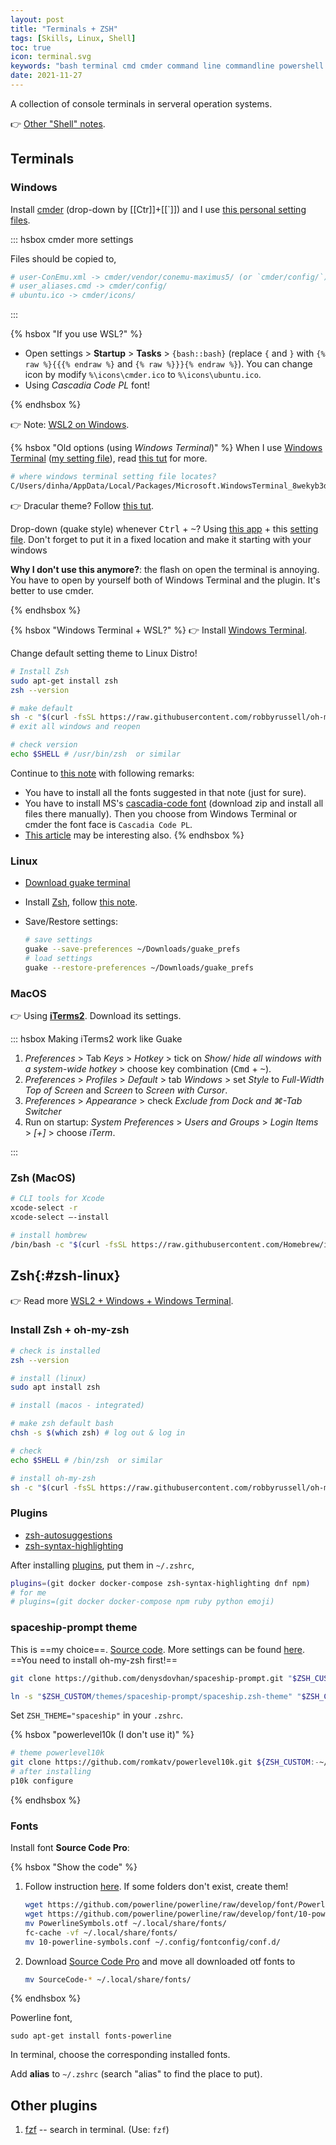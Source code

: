 ```yaml
---
layout: post
title: "Terminals + ZSH"
tags: [Skills, Linux, Shell]
toc: true
icon: terminal.svg
keywords: "bash terminal cmd cmder command line commandline powershell window terminal zsh guake terminal linux ubuntu mac os osx"
date: 2021-11-27
---
```


A collection of console terminals in serveral operation systems.

:point_right: [Other "Shell" notes](/tags/shell/).

## Terminals

### Windows

Install [cmder](https://cmder.net) (drop-down by [[Ctr]]+[[`]]) and I use [this personal setting files](https://github.com/dinhanhthi/scripts/tree/master/settings/windows/cmder).

::: hsbox cmder more settings

Files should be copied to,

``` bash
# user-ConEmu.xml -> cmder/vendor/conemu-maximus5/ (or `cmder/config/`)
# user_aliases.cmd -> cmder/config/
# ubuntu.ico -> cmder/icons/
```

:::

{% hsbox "If you use WSL?" %}
- Open settings > **Startup** > **Tasks** > `{bash::bash}` (replace `{` and `}` with `{% raw %}{{{% endraw %}` and `{% raw %}}}{% endraw %}`). You can change icon by modify `%\icons\cmder.ico` to `%\icons\ubuntu.ico`.
- Using _Cascadia Code PL_ font!

{% endhsbox %}

👉 Note: [WSL2 on Windows](/docker-wsl2-windows/).

{% hsbox "Old options (using *Windows Terminal*)" %}
When I use [Windows Terminal](https://github.com/microsoft/terminal) ([my setting file](https://github.com/dinhanhthi/scripts/blob/master/settings/windows/windows_terminal/settings.json)), read [this tut](https://docs.microsoft.com/en-us/windows/terminal/customize-settings/profile-settings) for more.

``` bash
# where windows terminal setting file locates?
C/Users/dinha/AppData/Local/Packages/Microsoft.WindowsTerminal_8wekyb3d8bbwe/LocalState/settings.json
```

👉 Dracular theme? Follow [this tut](https://draculatheme.com/windows-terminal).

Drop-down (quake style) whenever <kbd>Ctrl</kbd> + <kbd>~</kbd>? Using [this app](https://github.com/flyingpie/windows-terminal-quake) + this [setting file](https://github.com/dinhanhthi/scripts/blob/master/settings/windows/windows_terminal/windows-terminal-quake.json). Don't forget to put it in a fixed location and make it starting with your windows

**Why I don't use this anymore?**: the flash on open the terminal is annoying. You have to open by yourself both of Windows Terminal and the plugin. It's better to use cmder.

{% endhsbox %}

{% hsbox "Windows Terminal + WSL?" %}
👉 Install [Windows Terminal](https://docs.microsoft.com/en-us/windows/terminal/get-started).

Change default setting theme to Linux Distro!

``` bash
# Install Zsh
sudo apt-get install zsh
zsh --version

# make default
sh -c "$(curl -fsSL https://raw.githubusercontent.com/robbyrussell/oh-my-zsh/master/tools/install.sh)"
# exit all windows and reopen

# check version
echo $SHELL # /usr/bin/zsh  or similar
```

Continue to [this note](/terminal#zsh-linux) with following remarks:

- You have to install all the fonts suggested in that note (just for sure).
- You have to install MS's [cascadia-code font](https://github.com/microsoft/cascadia-code/releases) (download zip and install all files there manually). Then you choose from Windows Terminal or cmder the font face is `Cascadia Code PL`.
- [This article](https://docs.microsoft.com/en-us/windows/terminal/tutorials/powerline-setup) may be interesting also.
{% endhsbox %}

### Linux

- [Download guake terminal](http://guake-project.org)
- Install [Zsh](https://ohmyz.sh/), follow [this note](#zsh-linux).
- Save/Restore settings:

	``` bash
	# save settings
	guake --save-preferences ~/Downloads/guake_prefs
	# load settings
	guake --restore-preferences ~/Downloads/guake_prefs
	```


### MacOS

:point_right: Using [**iTerms2**](https://www.iterm2.com/). Download its settings.

::: hsbox Making iTerms2 work like Guake
1. _Preferences_ > Tab _Keys_ > _Hotkey_ > tick on _Show/ hide all windows with a system-wide hotkey_ > choose key combination (<kbd>Cmd</kbd> + <kbd>~</kbd>).
2. _Preferences_ > _Profiles_ > _Default_ > tab _Windows_ > set _Style_ to _Full-Width Top of Screen_ and _Screen_ to _Screen with Cursor_.
3. _Preferences_ > _Appearance_ > check _Exclude from Dock and ⌘-Tab Switcher_
4. Run on startup: _System Preferences_ > _Users and Groups_ > _Login Items_ > _[+]_ > choose _iTerm_.

:::

### Zsh (MacOS)

``` bash
# CLI tools for Xcode
xcode-select -r
xcode-select —-install

# install hombrew
/bin/bash -c "$(curl -fsSL https://raw.githubusercontent.com/Homebrew/install/master/install.sh)"
```

## Zsh{:#zsh-linux}

👉 Read more [WSL2 + Windows + Windows Terminal](/docker-wsl2-windows).

### Install Zsh + oh-my-zsh

<div class="col-2-equal">

``` bash
# check is installed
zsh --version
```

``` bash
# install (linux)
sudo apt install zsh

# install (macos - integrated)
```

``` bash
# make zsh default bash
chsh -s $(which zsh) # log out & log in
```

``` bash
# check
echo $SHELL # /bin/zsh  or similar
```
</div>

``` bash
# install oh-my-zsh
sh -c "$(curl -fsSL https://raw.githubusercontent.com/robbyrussell/oh-my-zsh/master/tools/install.sh)"
```

### Plugins

- [zsh-autosuggestions](https://github.com/zsh-users/zsh-autosuggestions/blob/master/INSTALL.md)
- [zsh-syntax-highlighting](https://github.com/zsh-users/zsh-syntax-highlighting)

After installing [plugins](https://github.com/ohmyzsh/ohmyzsh/wiki/Plugins), put them in `~/.zshrc`,

``` bash
plugins=(git docker docker-compose zsh-syntax-highlighting dnf npm)
# for me
# plugins=(git docker docker-compose npm ruby python emoji)
```

### spaceship-prompt theme

This is ==my choice==. [Source code](https://github.com/denysdovhan/spaceship-prompt). More settings can be found [here](https://denysdovhan.com/spaceship-prompt/docs/Options.html#exit-code-exit_code). ==You need to install oh-my-zsh first!==

``` bash
git clone https://github.com/denysdovhan/spaceship-prompt.git "$ZSH_CUSTOM/themes/spaceship-prompt"
```

```bash
ln -s "$ZSH_CUSTOM/themes/spaceship-prompt/spaceship.zsh-theme" "$ZSH_CUSTOM/themes/spaceship.zsh-theme"
```

Set `ZSH_THEME="spaceship"` in your `.zshrc`.

{% hsbox "powerlevel10k (I don't use it)" %}
``` bash
# theme powerlevel10k
git clone https://github.com/romkatv/powerlevel10k.git ${ZSH_CUSTOM:-~/.oh-my-zsh/custom}/themes/powerlevel10k
# after installing
p10k configure
```
{% endhsbox %}


### Fonts

Install font **Source Code Pro**:

{% hsbox "Show the code" %}

1. Follow instruction [here](https://powerline.readthedocs.io/en/latest/installation/linux.html#fonts-installation). If some folders don't exist, create them!

	``` bash
	wget https://github.com/powerline/powerline/raw/develop/font/PowerlineSymbols.otf
	wget https://github.com/powerline/powerline/raw/develop/font/10-powerline-symbols.conf
	mv PowerlineSymbols.otf ~/.local/share/fonts/
	fc-cache -vf ~/.local/share/fonts/
	mv 10-powerline-symbols.conf ~/.config/fontconfig/conf.d/
	```
1. Download [Source Code Pro](https://github.com/adobe-fonts/source-code-pro) and move all downloaded otf fonts to

	``` bash
	mv SourceCode-* ~/.local/share/fonts/
	```

{% endhsbox %}

Powerline font,

```
sudo apt-get install fonts-powerline
```

In terminal, choose the corresponding installed fonts.

Add **alias** to `~/.zshrc` (search "alias" to find the place to put).

## Other plugins

1. [fzf](https://github.com/junegunn/fzf) -- search in terminal. (Use: `fzf`)